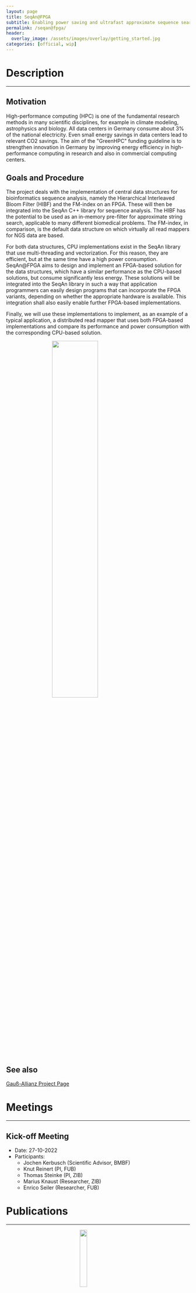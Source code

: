 ```yaml
---
layout: page
title: SeqAn@FPGA
subtitle: Enabling power saving and ultrafast approximate sequence search
permalink: /seqan@fpga/
header:
  overlay_image: /assets/images/overlay/getting_started.jpg
categories: [official, wip]
---
```


# Description
-------------

## Motivation

High-performance computing (HPC) is one of the fundamental research methods in many scientific disciplines, for example
in climate modeling, astrophysics and biology. All data centers in Germany consume about 3% of the national electricity.
Even small energy savings in data centers lead to relevant CO2 savings. The aim of the "GreenHPC" funding guideline is
to strengthen innovation in Germany by improving energy efficiency in high-performance computing in research and also
in commercial computing centers.

## Goals and Procedure

The project deals with the implementation of central data structures for bioinformatics sequence analysis, namely the
Hierarchical Interleaved Bloom Filter (HIBF) and the FM-index on an FPGA.
These will then be integrated into the SeqAn C++ library for sequence analysis.
The HIBF has the potential to be used as an in-memory pre-filter for approximate string search, applicable to many
different biomedical problems.
The FM-index, in comparison, is the default data structure on which virtually all read mappers for NGS data are
based.

For both data structures, CPU implementations exist in the SeqAn library that use multi-threading and vectorization.
For this reason, they are efficient, but at the same time have a high power consumption.
SeqAn@FPGA aims to design and implement an FPGA-based solution for the data structures, which have a similar performance
as the CPU-based solutions, but consume significantly less energy.
These solutions will be integrated into the SeqAn library in such a way that application programmers can easily design
programs that can incorporate the FPGA variants, depending on whether the appropriate hardware is available.
This integration shall also easily enable further FPGA-based implementations.

Finally, we will use these implementations to implement, as an example of a typical application, a distributed read
mapper that uses both FPGA-based implementations and compare its performance and power consumption with the
corresponding CPU-based solution.

<img src="{{ 'assets/images/overlay/SeqAn@FPGA.svg' | relative_url }}" style="display: flex; margin-left: auto; margin-right: auto; width: 50%">

## See also

[Gauß-Allianz Project Page](https://gauss-allianz.de/en/project/title/SeqAn@FPGA)

# Meetings
----------

## Kick-off Meeting
  * Date: 27-10-2022
  * Participants:
    * Jochen Kerbusch (Scientific Advisor, BMBF)
    * Knut Reinert (PI, FUB)
    * Thomas Steinke (PI, ZIB)
    * Marius Knaust (Researcher, ZIB)
    * Enrico Seiler (Researcher, FUB)

# Publications
--------------

<img src="{{ 'assets/images/icons/BMBF.svg' | relative_url }}" style="display: flex; margin-left: auto; margin-right: auto; width: 20%;">
